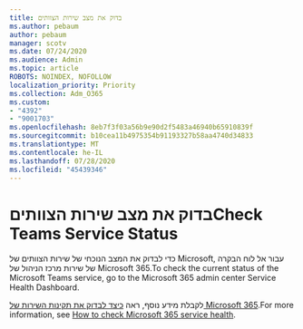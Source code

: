 ```yaml
---
title: בדוק את מצב שירות הצוותים
ms.author: pebaum
author: pebaum
manager: scotv
ms.date: 07/24/2020
ms.audience: Admin
ms.topic: article
ROBOTS: NOINDEX, NOFOLLOW
localization_priority: Priority
ms.collection: Adm_O365
ms.custom:
- "4392"
- "9001703"
ms.openlocfilehash: 8eb7f3f03a56b9e90d2f5483a46940b65910839f
ms.sourcegitcommit: b10cea11b4975354b91193327b58aa4740d34833
ms.translationtype: MT
ms.contentlocale: he-IL
ms.lasthandoff: 07/28/2020
ms.locfileid: "45439346"
---
```

# <a name="check-teams-service-status"></a><span data-ttu-id="eee8f-102">בדוק את מצב שירות הצוותים</span><span class="sxs-lookup"><span data-stu-id="eee8f-102">Check Teams Service Status</span></span>

<span data-ttu-id="eee8f-103">כדי לבדוק את המצב הנוכחי של שירות הצוותים של Microsoft, עבור אל לוח הבקרה של שירות מרכז הניהול של Microsoft 365.</span><span class="sxs-lookup"><span data-stu-id="eee8f-103">To check the current status of the Microsoft Teams service, go to the Microsoft 365 admin center Service Health Dashboard.</span></span>

<span data-ttu-id="eee8f-104">לקבלת מידע נוסף, ראה [כיצד לבדוק את תקינות השירות של Microsoft 365](https://docs.microsoft.com/office365/enterprise/view-service-health).</span><span class="sxs-lookup"><span data-stu-id="eee8f-104">For more information, see [How to check Microsoft 365 service health](https://docs.microsoft.com/office365/enterprise/view-service-health).</span></span>